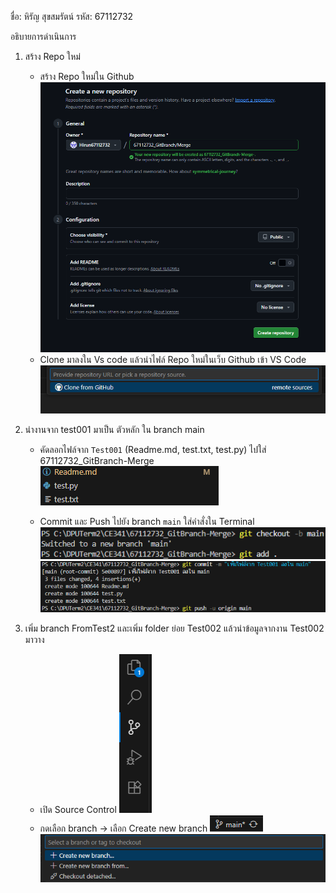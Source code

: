 ชื่อ: หิรัญ สุขสมรัตน์
รหัส: 67112732

อธิบายการดำเนินการ
1. สร้าง Repo ใหม่ 
    - สร้าง Repo ใหม่ใน Github
    ![alt text](1.png)
    - Clone มาลงใน Vs code แล้วนำไฟล์ Repo ใหม่ในเว็บ Github เข้า VS Code
    ![alt text](2.png)

2. นำงานจาก test001 มาเป็น ตัวหลัก ใน branch main
    - คัดลอกไฟล์จาก `Test001` (Readme.md, test.txt, test.py) ไปใส่ 67112732_GitBranch-Merge
    ![alt text](3.png)
    
    - Commit และ Push ไปยัง branch `main` ใส่คำสั่งใน Terminal
    ![alt text](4.png)![alt text](5.png)

3. เพิ่ม branch FromTest2  และเพิ่ม folder ย่อย Test002 แล้วนำข้อมูลจากงาน Test002 มาวาง
    - เปิด Source Control
    ![alt text](6.png)
    - กดเลือก branch → เลือก Create new branch ![alt text](7.png)
    ![alt text](8.png)
